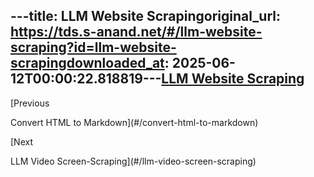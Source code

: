 ---title: LLM Website Scrapingoriginal_url: https://tds.s-anand.net/#/llm-website-scraping?id=llm-website-scrapingdownloaded_at: 2025-06-12T00:00:22.818819---[LLM Website Scraping](#/llm-website-scraping?id=llm-website-scraping)
----------------------------------------------------------------------

[Previous

Convert HTML to Markdown](#/convert-html-to-markdown)

[Next

LLM Video Screen-Scraping](#/llm-video-screen-scraping)